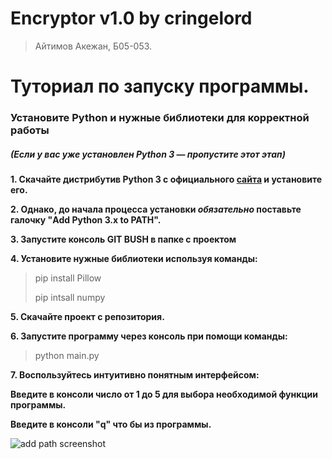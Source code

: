 
<h1 id="10">Encryptor v1.0 by cringelord </h1>
<blockquote>
<p>Айтимов Акежан, Б05-053.</p>
</blockquote>
<h1 id="-">Туториал по запуску программы.</h1>
<h3 id="-python-"><strong>Установите Python и нужные библиотеки для корректной работы</strong></h3>
<h5 id="-python3-project-">(Если у вас уже установлен Python 3 — пропустите этот этап)</h5>
<p><strong>1. Скачайте дистрибутив Python 3 с официального <a href="https://www.python.org/downloads/">сайта</a> и установите его.</strong> 
<p><strong>2.  Однако, до начала процесса установки <em>обязательно</em> поставьте галочку "Add Python 3.x to PATH".</strong></p> 
<p><strong>3. Запустите консоль GIT BUSH в папке с проектом</strong></p>
<p><strong>4. Установите нужные библиотеки используя команды:</strong></p>
<blockquote>
<p>pip install Pillow</p>
<p>pip intsall numpy</p>
</blockquote>
<p><strong>5. Скачайте проект с репозитория.</strong>
<p><strong>6. Запустите программу через консоль при помощи команды:</strong></p>
<blockquote>
<p>python main.py</p>
</blockquote>
<p><strong>7. Воспользуйтесь интуитивно понятным интерфейсом:</strong></p>
<p><strong>Введите в консоли число от 1 до 5 для выбора необходимой функции программы.</strong></p>
<p><strong>Введите в консоли "q" что бы из программы.</strong></p>
<p><img src="https://sun9-78.userapi.com/impf/oiLtTGRFbajTcrjlOLr2pelIoFjnCfCaejfTHA/VP4McazWyHc.jpg?size=567x223&quality=95&sign=d73c8bc41b628ef8ad36147808ba0f14&type=album" alt="add path screenshot"></p>

